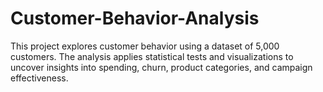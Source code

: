 # Customer-Behavior-Analysis
This project explores customer behavior using a dataset of 5,000 customers.   The analysis applies statistical tests and visualizations to uncover insights into spending, churn, product categories, and campaign effectiveness.
